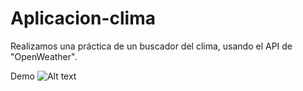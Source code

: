 # Aplicacion-clima
Realizamos una práctica de un buscador del clima, usando el API de "OpenWeather".

Demo
![Alt text](../../Informe%20del%20clima.png)


